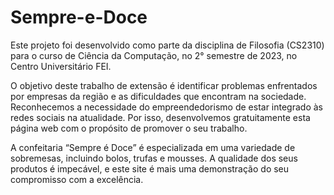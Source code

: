 # Sempre-e-Doce

Este projeto foi desenvolvido como parte da disciplina de Filosofia (CS2310) para o curso de Ciência da Computação, no 2° semestre de 2023, no Centro Universitário FEI.

O objetivo deste trabalho de extensão é identificar problemas enfrentados por empresas da região e as dificuldades que encontram na sociedade. Reconhecemos a necessidade do empreendedorismo de estar integrado às redes sociais na atualidade. Por isso, desenvolvemos gratuitamente esta página web com o propósito de promover o seu trabalho.

A confeitaria “Sempre é Doce” é especializada em uma variedade de sobremesas, incluindo bolos, trufas e mousses. A qualidade dos seus produtos é impecável, e este site é mais uma demonstração do seu compromisso com a excelência.
